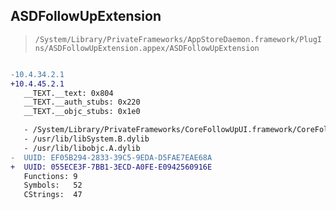## ASDFollowUpExtension

> `/System/Library/PrivateFrameworks/AppStoreDaemon.framework/PlugIns/ASDFollowUpExtension.appex/ASDFollowUpExtension`

```diff

-10.4.34.2.1
+10.4.45.2.1
   __TEXT.__text: 0x804
   __TEXT.__auth_stubs: 0x220
   __TEXT.__objc_stubs: 0x1e0

   - /System/Library/PrivateFrameworks/CoreFollowUpUI.framework/CoreFollowUpUI
   - /usr/lib/libSystem.B.dylib
   - /usr/lib/libobjc.A.dylib
-  UUID: EF05B294-2833-39C5-9EDA-D5FAE7EAE68A
+  UUID: 055ECE3F-7BB1-3ECD-A0FE-E0942560916E
   Functions: 9
   Symbols:   52
   CStrings:  47

```
